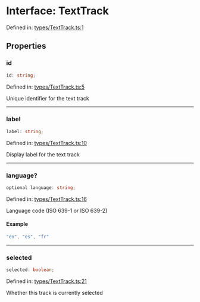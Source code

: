 # Interface: TextTrack

Defined in: [types/TextTrack.ts:1](https://github.com/TheWidlarzGroup/react-native-video/blob/af801fa4d9043aca201183cd46f4c2b7b6814b4d/packages/react-native-video/src/core/types/TextTrack.ts#L1)

## Properties

### id

```ts
id: string;
```

Defined in: [types/TextTrack.ts:5](https://github.com/TheWidlarzGroup/react-native-video/blob/af801fa4d9043aca201183cd46f4c2b7b6814b4d/packages/react-native-video/src/core/types/TextTrack.ts#L5)

Unique identifier for the text track

***

### label

```ts
label: string;
```

Defined in: [types/TextTrack.ts:10](https://github.com/TheWidlarzGroup/react-native-video/blob/af801fa4d9043aca201183cd46f4c2b7b6814b4d/packages/react-native-video/src/core/types/TextTrack.ts#L10)

Display label for the text track

***

### language?

```ts
optional language: string;
```

Defined in: [types/TextTrack.ts:16](https://github.com/TheWidlarzGroup/react-native-video/blob/af801fa4d9043aca201183cd46f4c2b7b6814b4d/packages/react-native-video/src/core/types/TextTrack.ts#L16)

Language code (ISO 639-1 or ISO 639-2)

#### Example

```ts
"en", "es", "fr"
```

***

### selected

```ts
selected: boolean;
```

Defined in: [types/TextTrack.ts:21](https://github.com/TheWidlarzGroup/react-native-video/blob/af801fa4d9043aca201183cd46f4c2b7b6814b4d/packages/react-native-video/src/core/types/TextTrack.ts#L21)

Whether this track is currently selected
